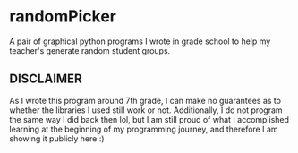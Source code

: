 # randomPicker
A pair of graphical python programs I wrote in grade school to help my teacher's generate random student groups.

## DISCLAIMER
As I wrote this program around 7th grade, I can make no guarantees as to whether the libraries I used still work or not. Additionally, I do not program the same way I did back then lol, but I am still proud of what I accomplished learning at the beginning of my programming journey, and therefore I am showing it publicly here :)
